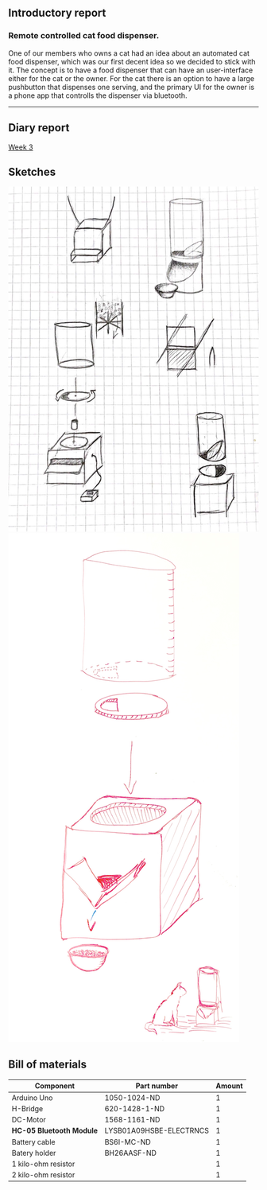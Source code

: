 ## Introductory report
### Remote controlled cat food dispenser.

One of our members who owns a cat had an idea about an automated cat food dispenser, which was our first decent idea so we decided to stick with it. The concept is to have a food dispenser that can have an user-interface either for the cat or the owner. For the cat there is an option to have a large pushbutton that dispenses one serving, and the primary UI for the owner is a phone app that controlls the dispenser via bluetooth.

---

## Diary report

[Week 3](_posts/2018-04-12-weekly-report.md)

## Sketches
![Picture missing](https://raw.githubusercontent.com/kpalok/Digifab/master/Images/Sketch1.jpg "Scetch One")
![Picture missing](https://raw.githubusercontent.com/kpalok/Digifab/master/Images/Sketch2.jpg "Scetch Two")

## Bill of materials

Component | Part number | Amount
--- | --- | ---
Arduino Uno | 1050-1024-ND | 1
H-Bridge | 	620-1428-1-ND | 1
DC-Motor | 	1568-1161-ND | 1
**HC-05 Bluetooth Module** | 	LYSB01A09HSBE-ELECTRNCS | 1
Battery cable | 	BS6I-MC-ND | 1
Batery holder | 	BH26AASF-ND | 1
1 kilo-ohm resistor | | 1
2 kilo-ohm resistor | | 1
